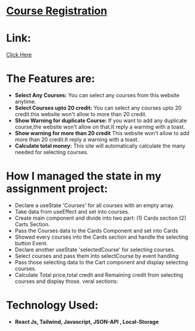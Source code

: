 # [Course Registration](https://boisterous-donut-f3c513.netlify.app)

# Link: 
 [Click Here](https://boisterous-donut-f3c513.netlify.app)

# The Features are:

* **Select Any Courses:** You can select any courses from this website anytime.
* **Select Courses upto 20 credit:** You can select any courses upto 20 credit.this website won't allow to more than 20 credit.
* **Show Warning for duplicate Course:** If you want to add any duplicate course,the website won't allow on that.It reply a warning with a toast.
* **Show warning for more than 20 credit** This website won't allow to add more than 20 credit.It reply a warning with a toast.
* **Calculate total money:** This site will automatically calculate the many needed for selecting courses.


# How I managed the state in my assignment project:
- Declare a useState 'Courses' for all courses with an empty array.
- Take data from useEffect and set into courses.
- Create main component and divide into two part: 
   (1) Cards section 
   (2) Carts Section.
- Pass the Courses data to the Cards Component and set into Cards
- Showed every courses into the Cards section and handle the selecting button Event.
- Declare another useState 'selectedCourse' for selecting courses.
- Select courses and pass them into selectCourse by event handling
- Pass those selecting data to the Cart component and display selecting courses.
- Calculate Total price,total credit and Remaining credit from selecting courses and display those.
veral sections:

# Technology Used:
* **React Js, Tailwind, Javascript, JSON-API , Local-Storage**